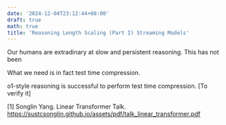 ```yaml
---
date: '2024-12-04T23:12:44+08:00'
draft: true
math: true
title: 'Reasoning Length Scaling (Part I) Streaming Models'
---
```


Our humans are extradinary at slow and persistent reasoning. This has not been 

What we need is in fact test time compression.

o1-style reasoning is successful to perform test time compression. [To verify it]



[1] Songlin Yang. Linear Transformer Talk. https://sustcsonglin.github.io/assets/pdf/talk_linear_transformer.pdf 
